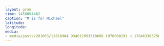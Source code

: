 ```yaml
---
layout: gram
time: 1458094462
caption: "M is for Michael"
latitude: 
longitude: 
media:
- media/posts/201603/12816984_934612053318606_1078060191_n_17846338375076857.jpg
---
```

